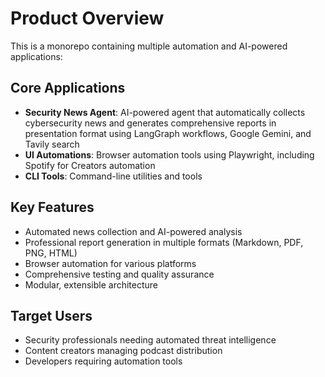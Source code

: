 # Product Overview

This is a monorepo containing multiple automation and AI-powered applications:

## Core Applications

- **Security News Agent**: AI-powered agent that automatically collects cybersecurity news and generates comprehensive reports in presentation format using LangGraph workflows, Google Gemini, and Tavily search
- **UI Automations**: Browser automation tools using Playwright, including Spotify for Creators automation
- **CLI Tools**: Command-line utilities and tools

## Key Features

- Automated news collection and AI-powered analysis
- Professional report generation in multiple formats (Markdown, PDF, PNG, HTML)
- Browser automation for various platforms
- Comprehensive testing and quality assurance
- Modular, extensible architecture

## Target Users

- Security professionals needing automated threat intelligence
- Content creators managing podcast distribution
- Developers requiring automation tools